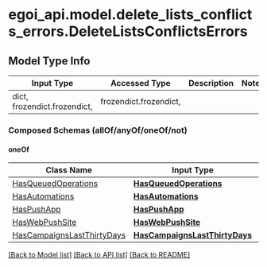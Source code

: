 # egoi_api.model.delete_lists_conflicts_errors.DeleteListsConflictsErrors

## Model Type Info
Input Type | Accessed Type | Description | Notes
------------ | ------------- | ------------- | -------------
dict, frozendict.frozendict,  | frozendict.frozendict,  |  | 

### Composed Schemas (allOf/anyOf/oneOf/not)
#### oneOf
Class Name | Input Type | Accessed Type | Description | Notes
------------- | ------------- | ------------- | ------------- | -------------
[HasQueuedOperations](HasQueuedOperations.md) | [**HasQueuedOperations**](HasQueuedOperations.md) | [**HasQueuedOperations**](HasQueuedOperations.md) |  | 
[HasAutomations](HasAutomations.md) | [**HasAutomations**](HasAutomations.md) | [**HasAutomations**](HasAutomations.md) |  | 
[HasPushApp](HasPushApp.md) | [**HasPushApp**](HasPushApp.md) | [**HasPushApp**](HasPushApp.md) |  | 
[HasWebPushSite](HasWebPushSite.md) | [**HasWebPushSite**](HasWebPushSite.md) | [**HasWebPushSite**](HasWebPushSite.md) |  | 
[HasCampaignsLastThirtyDays](HasCampaignsLastThirtyDays.md) | [**HasCampaignsLastThirtyDays**](HasCampaignsLastThirtyDays.md) | [**HasCampaignsLastThirtyDays**](HasCampaignsLastThirtyDays.md) |  | 

[[Back to Model list]](../../README.md#documentation-for-models) [[Back to API list]](../../README.md#documentation-for-api-endpoints) [[Back to README]](../../README.md)

